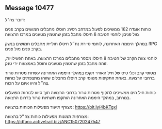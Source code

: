 ## Message 10477

דובר צה"ל:

כוחות אוגדה 162 ממשיכים לפעול במרחב רפיח: חוסלו מחבלים חמושים בקרב פנים מול פנים; לוחמי חטיבה 8 חיסלו מחבל בזמן שהטמין מטענים במרכז הרצועה

במהלך היממה האחרונה, לוחמי סיירת נח״ל חיסלו חוליית מחבלים חמושים בנשק RPG בקרב פנים מול פנים.

לוחמי צוות הקרב של חטיבה 8 חיסלו מספר מחבלים במרכז הרצועה. באחת הפעילויות, זוהה מחבל בזמן שהטמין מטענים וחוסל באמצעות ירי טנק. 

מטוסי קרב וכלי טיס של חיל האוויר תקפו במהלך היממה האחרונה עשרות מטרות טרור ברחבי הרצועה. באחת התקיפות מטוסי קרב חיסלו מחבלים שזוהו מתצפתים על כוחות צה״ל והיוו איום על הכוח.

כוחות חיל הים ממשיכים לתקוף מטרות טרור ברחבי הרצועה תוך סיוע לכוחות הפועלים במרחב, במהלך היממה האחרונה הותקפו תשתיות טרור בדרום הרצועה.

מצורף תיעוד מפעילות הכוחות ברצועה: https://bit.ly/4bKTgxI

מצורפות תמונות מפעילות כוחות צה״ל ברצועה: https://idfanc.activetrail.biz/ANC150720247547


